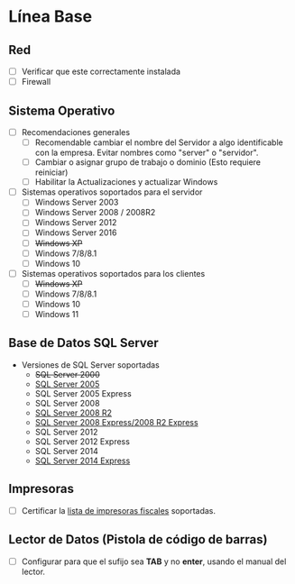 
# Línea Base

## Red
- [ ] Verificar que este correctamente instalada
- [ ] Firewall

## Sistema Operativo
- [ ] Recomendaciones generales
  - [ ] Recomendable cambiar el nombre del Servidor a algo identificable con la empresa. Evitar nombres como "server" o "servidor".
  - [ ] Cambiar o asignar grupo de trabajo o dominio (Esto requiere reiniciar)
  - [ ] Habilitar la Actualizaciones y actualizar Windows
- [ ] Sistemas operativos soportados para el servidor
  - [ ] Windows Server 2003
  - [ ] Windows Server 2008 / 2008R2
  - [ ] Windows Server 2012
  - [ ] Windows Server 2016
  - [ ] ~~Windows XP~~
  - [ ] Windows 7/8/8.1
  - [ ] Windows 10
- [ ] Sistemas operativos soportados para los clientes
  - [ ] ~~Windows XP~~
  - [ ] Windows 7/8/8.1
  - [ ] Windows 10
  - [ ] Windows 11

## Base de Datos SQL Server
- Versiones de SQL Server soportadas
  - ~~SQL Server 2000~~
  - [SQL Server 2005](SQL_Server/Instalar_SQL_Server_2005.md)
  - SQL Server 2005 Express
  - SQL Server 2008
  - [SQL Server 2008 R2](SQL_Server/Instalar_SQL_Server_2008_R2.md)
  - [SQL Server 2008 Express/2008 R2 Express](SQL_Server/Instalar_SQL_Server_2008Express.md)
  - SQL Server 2012
  - SQL Server 2012 Express
  - SQL Server 2014
  - [SQL Server 2014 Express](SQL_Server/Instalar_SQL_Server_2014.md)

## Impresoras
- [ ] Certificar la [lista de impresoras fiscales](Lista_de_impresoras_Fiscales.md) soportadas.

## Lector de Datos (Pistola de código de barras)
- [ ] Configurar para que el sufijo sea **TAB** y no **enter**, usando el manual del lector.

